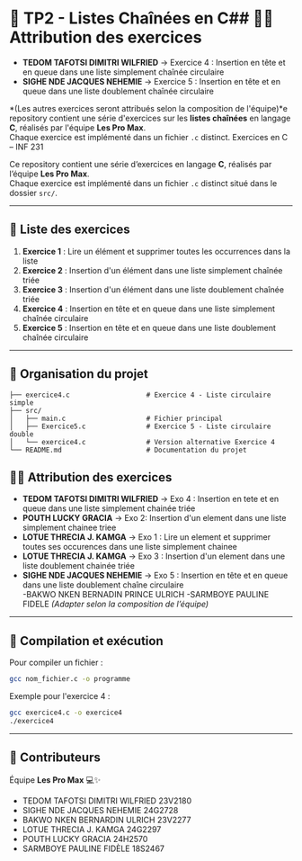 # 🚀 TP2 - Listes Chaînées en C## 👨‍💻 Attribution des exercices

- **TEDOM TAFOTSI DIMITRI WILFRIED** → Exercice 4 : Insertion en tête et en queue dans une liste simplement chaînée circulaire  
- **SIGHE NDE JACQUES NEHEMIE** → Exercice 5 : Insertion en tête et en queue dans une liste doublement chaînée circulaire  

*(Les autres exercices seront attribués selon la composition de l'équipe)*e repository contient une série d'exercices sur les **listes chaînées** en langage **C**, réalisés par l'équipe **Les Pro Max**.  
Chaque exercice est implémenté dans un fichier `.c` distinct. Exercices en C – INF 231

Ce repository contient une série d’exercices en langage **C**, réalisés par l’équipe **Les Pro Max**.  
Chaque exercice est implémenté dans un fichier `.c` distinct situé dans le dossier `src/`.

---

## 📌 Liste des exercices

1. **Exercice 1** : Lire un élément et supprimer toutes les occurrences dans la liste 
2. **Exercice 2** : Insertion d'un élément dans une liste simplement chaînée triée 
3. **Exercice 3** : Insertion d'un élément dans une liste doublement chaînée triée 
4. **Exercice 4** : Insertion en tête et en queue dans une liste simplement chaînée circulaire 
5. **Exercice 5** : Insertion en tête et en queue dans une liste doublement chaînée circulaire

---

## 📂 Organisation du projet

```
├── exercice4.c                   # Exercice 4 - Liste circulaire simple
├── src/
│   ├── main.c                    # Fichier principal
│   ├── Exercice5.c               # Exercice 5 - Liste circulaire double
│   └── exercice4.c               # Version alternative Exercice 4
└── README.md                     # Documentation du projet
```

## 👨‍💻 Attribution des exercices

- **TEDOM TAFOTSI DIMITRI WILFRIED** → Exo 4 : Insertion en tete et en queue dans une liste simplement chainée triée   
- **POUTH LUCKY GRACIA** → Exo 2: Insertion d'un element dans une liste simplement chainee triee  
- **LOTUE THRECIA J. KAMGA** → Exo 1 : Lire un element et supprimer toutes ses occurences dans une liste simplement chainee   
- **LOTUE THRECIA J. KAMGA** → Exo 3 : Insertion d'un element dans une liste doublement chainée triée
- **SIGHE NDE JACQUES NEHEMIE** → Exo 5 : Insertion en tête et en queue dans une liste doublement chaîne circulaire  
-BAKWO NKEN BERNADIN PRINCE ULRICH
-SARMBOYE PAULINE FIDELE
*(Adapter selon la composition de l’équipe)*

---

## 🔧 Compilation et exécution

Pour compiler un fichier :  
```bash
gcc nom_fichier.c -o programme
```

Exemple pour l'exercice 4 :

```bash
gcc exercice4.c -o exercice4
./exercice4
```

---

## 🤝 Contributeurs

Équipe **Les Pro Max** 💻✨

* TEDOM TAFOTSI DIMITRI WILFRIED 23V2180
* SIGHE NDE JACQUES NEHEMIE 24G2728
* BAKWO NKEN BERNARDIN ULRICH 23V2277
* LOTUE THRECIA J. KAMGA  24G2297
* POUTH LUCKY GRACIA 24H2570
* SARMBOYE PAULINE FIDÈLE 18S2467
